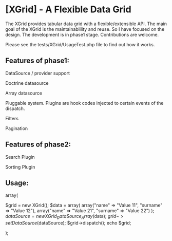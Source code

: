[XGrid] - A Flexible Data Grid 
==================================================

The XGrid provides tabular data grid with a flexible/extensible API. 
The main goal of the XGrid is the maintainablility and reuse. So I have focused on the design. 
The development is in phase1 stage. Contributions are welcome. 

Please see the tests/XGrid/UsageTest.php file to find out how it works.

Features of phase1:
-------------------

DataSource / provider support

Doctrine datasource

Array datasource

Pluggable system. Plugins are hook codes injected to certain events of the dispatch.

Filters

Pagination

Features of phase2:
-------------------

Search Plugin

Sorting Plugin


Usage:
------

array(

$grid = new XGrid();
$data = array(
              array("name" => "Value 11", "surname" => "Value 12"),
              array("name" => "Value 21", "surname" => "Value 22")
);
$dataSource = new XGrid_DataSource_Array($data);
$grid->setDataSource($dataSource);
$grid->dispatch();
echo $grid;

);
